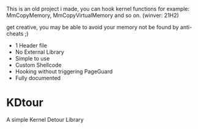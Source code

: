 This is an old project i made, you can hook kernel functions for example: MmCopyMemory, MmCopyVirtualMemory and so on. (winver: 21H2)

get creative, you may be able to avoid your memory not be found by anti-cheats ;)

 - 1 Header file
 - No External Library
 - Simple to use
 - Custom Shellcode
 - Hooking without triggering PageGuard
 - Fully documented

# KDtour
A simple Kernel Detour Library
